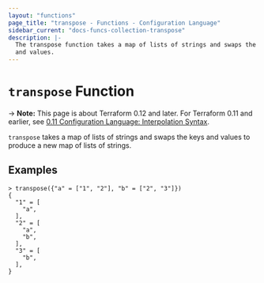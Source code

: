 ```yaml
---
layout: "functions"
page_title: "transpose - Functions - Configuration Language"
sidebar_current: "docs-funcs-collection-transpose"
description: |-
  The transpose function takes a map of lists of strings and swaps the keys
  and values.
---
```


# `transpose` Function

-> **Note:** This page is about Terraform 0.12 and later. For Terraform 0.11 and
earlier, see
[0.11 Configuration Language: Interpolation Syntax](../../configuration-0-11/interpolation.html).

`transpose` takes a map of lists of strings and swaps the keys and values
to produce a new map of lists of strings.

## Examples

```
> transpose({"a" = ["1", "2"], "b" = ["2", "3"]})
{
  "1" = [
    "a",
  ],
  "2" = [
    "a",
    "b",
  ],
  "3" = [
    "b",
  ],
}
```
